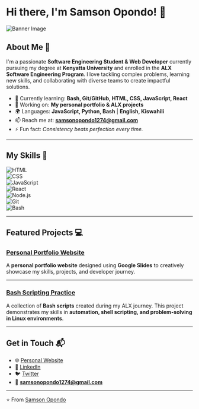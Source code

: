 # Hi there, I'm Samson Opondo! 👋  

![Banner Image](https://github.com/your-username/your-repo/blob/main/banner.png)  

## About Me 🚀  

I'm a passionate **Software Engineering Student & Web Developer** currently pursuing my degree at **Kenyatta University** and enrolled in the **ALX Software Engineering Program**. I love tackling complex problems, learning new skills, and collaborating with diverse teams to create impactful solutions.  

- 🌱 Currently learning: **Bash, Git/GitHub, HTML, CSS, JavaScript, React**  
- 🔭 Working on: **My personal portfolio & ALX projects**  
- 🌍 Languages: **JavaScript, Python, Bash** | **English, Kiswahili**  
- 📫 Reach me at: **samsonopondo1274@gmail.com**  
- ⚡ Fun fact: *Consistency beats perfection every time.*  

---

## My Skills 🧠  

![HTML](https://img.shields.io/badge/-HTML-E34F26?style=flat-square&logo=html5&logoColor=white)  
![CSS](https://img.shields.io/badge/-CSS-1572B6?style=flat-square&logo=css3&logoColor=white)  
![JavaScript](https://img.shields.io/badge/-JavaScript-F7DF1E?style=flat-square&logo=javascript&logoColor=black)  
![React](https://img.shields.io/badge/-React-61DAFB?style=flat-square&logo=react&logoColor=black)  
![Node.js](https://img.shields.io/badge/-Node.js-339933?style=flat-square&logo=node.js&logoColor=white)  
![Git](https://img.shields.io/badge/-Git-F05032?style=flat-square&logo=git&logoColor=white)  
![Bash](https://img.shields.io/badge/-Bash-4EAA25?style=flat-square&logo=gnu-bash&logoColor=white)  

---

## Featured Projects 💻  

### [Personal Portfolio Website](https://sites.google.com/d/1bZNLbrs-AVekHWbNp9iziGJx6dAbL5zX/p/1mHwANnND5pYWwEK-r6svsVsdrD--P2k6/edit?pli=1)  

A **personal portfolio website** designed using **Google Slides** to creatively showcase my skills, projects, and developer journey.  

---

### [Bash Scripting Practice](https://github.com/your-username/bash-practice)  

A collection of **Bash scripts** created during my ALX journey. This project demonstrates my skills in **automation, shell scripting, and problem-solving in Linux environments**.  

---

## Get in Touch 📬  

- 🌐 [Personal Website](https://sites.google.com/d/1bZNLbrs-AVekHWbNp9iziGJx6dAbL5zX/p/1mHwANnND5pYWwEK-r6svsVsdrD--P2k6/edit?pli=1)  
- 💼 [LinkedIn](https://www.linkedin.com/in/samson-opondo-29b101287/)  
- 🐦 [Twitter](https://x.com/Samso_001)  
- 📧 **samsonopondo1274@gmail.com**  

---

⭐️ From [Samson Opondo](https://github.com/your-username)  
